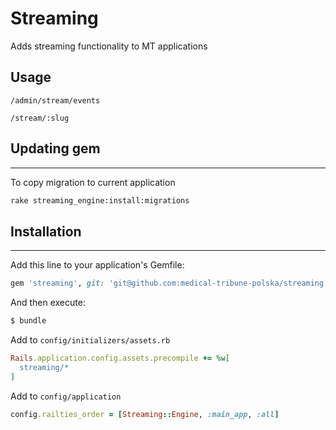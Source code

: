 # Streaming
Adds streaming functionality to MT applications

## Usage
`/admin/stream/events`

`/stream/:slug`

## Updating gem
___
To copy migration to current application
```bash
rake streaming_engine:install:migrations
```

## Installation
___
Add this line to your application's Gemfile:

```ruby
gem 'streaming', git: 'git@github.com:medical-tribune-polska/streaming.git'
```

And then execute:
```bash
$ bundle
```

Add to `config/initializers/assets.rb`
```ruby
Rails.application.config.assets.precompile += %w[
  streaming/*
]
```

Add to `config/application`
```ruby
config.railties_order = [Streaming::Engine, :main_app, :all]
```
